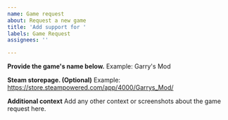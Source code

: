 ```yaml
---
name: Game request
about: Request a new game
title: 'Add support for '
labels: Game Request
assignees: ''

---
```


**Provide the game's name below.**
Example: Garry's Mod

**Steam storepage. (Optional)**
Example: https://store.steampowered.com/app/4000/Garrys_Mod/

**Additional context**
Add any other context or screenshots about the game request here.

